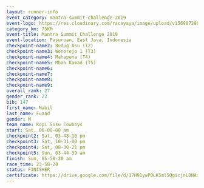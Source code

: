 ```yaml
---
layout: runner-info 
event_category: mantra-summit-challenge-2019 
event-logo: https://res.cloudinary.com/raceyaya/image/upload/v1569072809/logo/mantra-image_segrbx.jpg
category_km: 75KM 
event-title: Mantra Summit Challenge 2019 
event-location: Pasuruan, East Java, Indonesia 
checkpoint-name2: Budug Asu (T2) 
checkpoint-name3: Wonorejo 1 (T3) 
checkpoint-name4: Mahapena (T4) 
checkpoint-name5: Mbah Kamad (T5) 
checkpoint-name6: 
checkpoint-name7: 
checkpoint-name8: 
checkpoint-name9: 
overall_rank: 27
gender_rank: 22
bib: 147
first_name: Nabil
last_name: Fuaad
gender: M
team_name: Kopi Susu Cowboys
start: Sat, 06-00-00 am
checkpoint2: Sat, 03-48-16 pm
checkpoint3: Sat, 10-31-00 pm
checkpoint4: Sat, 08-30-21 pm
checkpoint5: Sun, 03-44-39 am
finish: Sun, 05-58-20 am
race_time: 23-58-20
status: FINISHER
certificate: https://drive.google.com/file/d/17H91ywP0LK5ml5QgicjnLDNAxrJKnZhv/view?usp=sharing
---
```

